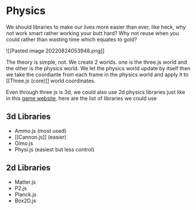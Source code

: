 # Physics
We should libraries to make our lives more easier than ever, like heck, why not work smart rather working your butt hard? Why not reuse when you could rather than wasting time which equates to gold?

![[Pasted image 20220824053948.png]]

The theory is simple, not. We create 2 worlds. one is the three.js world and the other is the physics world. We let the physics world update by itself then we take the coordiante from each frame in the physics world and apply it to  [[Three.js (core)]] world coordinates. 

Even through three js is 3d, we could also use 2d physics libraries just like in this [game website](http://letsplay.ouigo.com/), here are the list of libraries we could use

## 3d Libraries
- Ammo.js (most used)
- [[Cannon.js]] (easier)
- Oimo.js
- Physi.js (easiest but less control)

## 2d Libraries
- Matter.js
- P2.js
- Planck.js
- Box2D.js
